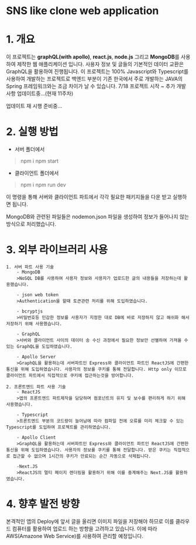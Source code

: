 # SNS like clone web application

# 1. 개요 
이 프로젝트는 **graphQL(with apollo)**, **react.js**, **node.js** 그리고 **MongoDB**를 사용하여 제작한 웹 애플리케이션 입니다.
사용자 정보 및 글들의 기본적인 데이터 교환은 GraphQL을 활용하여 진행됩니다. 이 프로젝트는 100% Javascript와 Typescript를 사용하여 개발하는 프로젝트로 백엔드 부분이 기존 한국에서 주로 개발하는 JAVA의 Spring 프레임워크와는 조금 차이가 날 수 있습니다. 
7/18 프로젝트 시작 ~ 추가 개발 사항 업데이트중...(현재 11주차)

업데이트 재 시행 준비중...

# 2. 실행 방법
- 서버 폴더에서
>npm i
>npm start

- 클라이언트 폴더에서
>npm i
>npm run dev

이 명령을 통해 서버와 클라이언트 파트에서 각각 필요한 패키지들을 다운 받고 실행하면 됩니다. 

MongoDB와 관련된 파일들은 nodemon.json 파일을 생성하여 정보가 들어나지 않는 방식으로 처리했습니다.

# 3. 외부 라이브러리 사용
    1. 서버 파트 사용 기술
        - MongoDB 
        >NoSQL DB를 사용하여 사용자 정보와 사용자가 업로드한 글의 내용들을 저장하는데 활용했습니다. 

        - json web token
        >Authentication을 할때 토큰관련 처리를 위해 도입하였습니다.

        - bcryptjs
        >비밀번호등 민감한 정보를 사용자가 지정한 대로 DB에 바로 저장하지 않고 해쉬화 해서 저장하기 위해 사용했습니다.

        - GraphQL
        >서버와 클라이언트 사이의 데이터 송 수신 과정에서 필요한 정보만 선별하여 가져올 수 있는 GraphQL을 도입하였습니다.

        - Apollo Server
        >GraphQL을 활용하는데 서버파트인 Express와 클라이언트 파트인 ReactJS에 간편한 통신을 위해 도입하였습니다. 사용자의 정보를 쿠키를 통해 전달합니다. Http only 이므로 클라이언트 파트에서 직접적으로 쿠키에 접근하는것을 방어합니다.

    2. 프론트엔드 파트 사용 기술
        - ReactJS
        >앱의 프론트엔드 파트제작을 담당하며 컴포넌트의 유지 및 보수를 편리하게 하기 위해 사용했습니다.

        - Typescript
        >프론트엔드 부분의 코드량이 늘어남에 따라 컴파일 전에 오류를 미리 체크할 수 있는 Typescript를 도입하여 프로젝트를 관리하였습니다.

        - Apollo Client
        >GraphQL을 활용하는데 서버파트인 Express와 클라이언트 파트인 ReactJS에 간편한 통신을 위해 도입하였습니다. 사용자의 정보를 쿠키를 통해 전달합니다. 받은 쿠키는 직접적으로 접근할 수 없으며 1시간의 쿠키가 만료되는 순간 자동으로 삭제됩니다.

        -Next.JS
        >ReactJS의 멀티 페이지 렌더링을 활용하기 위해 이를 중계해주는 Next.JS를 활용하였습니다.


# 4. 향후 발전 방향
본격적인 앱의 Deploy에 앞서 글을 올리면 이미지 파일을 저장해야 하므로 이를 클라우드 컴퓨터를 활용하여 업로드 하는 방향을 고려하고 있습니다. 이에 따라 AWS(Amazone Web Service)를 사용하여 관리할 예정입니다.